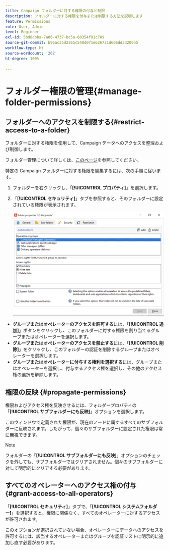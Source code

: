```yaml
---
title: Campaign フォルダーに対する権限の付与と制限
description: フォルダーに対する権限を付与または制限する方法を説明します
feature: Permissions
role: User, Admin
level: Beginner
exl-id: 5bd8dbba-7a06-4737-bc5a-60354f91c709
source-git-commit: b96ac3bd2365c548d071e626721d606dd33200b5
workflow-type: ht
source-wordcount: '262'
ht-degree: 100%

---
```


# フォルダー権限の管理{#manage-folder-permissions}

## フォルダーへのアクセスを制限する{#restrict-access-to-a-folder}

フォルダーに対する権限を使用して、Campaign データへのアクセスを整理および制御します。

フォルダー管理について詳しくは、[このページ](../audiences/folders-and-views.md)を参照してください。

特定の Campaign フォルダーに対する権限を編集するには、次の手順に従います。

1. フォルダーを右クリックし、「**[!UICONTROL プロパティ]**」を選択します。
1. 「**[!UICONTROL セキュリティ]**」タブを参照すると、そのフォルダーに設定されている権限が表示されます。

   ![](assets/folder-permissions.png)

* **グループまたはオペレーターのアクセスを許可する**&#x200B;には、「**[!UICONTROL 追加]**」ボタンをクリックし、このフォルダーに対する権限を割り当てるグループまたはオペレーターを選択します。
* **グループまたはオペレーターのアクセスを禁止する**&#x200B;には、「**[!UICONTROL 削除]**」をクリックし、このフォルダーの認証を削除するグループまたはオペレーターを選択します。
* **グループまたはオペレーターに付与する権利を選択する**&#x200B;には、グループまたはオペレーターを選択し、付与するアクセス権を選択し、その他のアクセス権の選択を解除します。

## 権限の反映 {#propagate-permissions}

権限およびアクセス権を反映させるには、フォルダープロパティの「**[!UICONTROL サブフォルダーにも反映]**」オプションを選択します。

このウィンドウで定義された権限が、現在のノードに属するすべてのサブフォルダーに反映されます。したがって、個々のサブフォルダーに設定された権限は常に無視できます。

>[!NOTE]
>
>フォルダーの「**[!UICONTROL サブフォルダーにも反映]**」オプションのチェックを外しても、サブフォルダーではクリアされません。個々のサブフォルダーに対して明示的にクリアする必要があります。

## すべてのオペレーターへのアクセス権の付与 {#grant-access-to-all-operators}

「**[!UICONTROL セキュリティ]**」タブで、「**[!UICONTROL システムフォルダー]**」を選択すると、権限に関係なく、すべてのオペレーターに対するアクセスが許可されます。

このオプションが選択されていない場合、オペレーターにデータへのアクセスを許可するには、該当するオペレーターまたはグループを認証リストに明示的に追加し直す必要があります。
